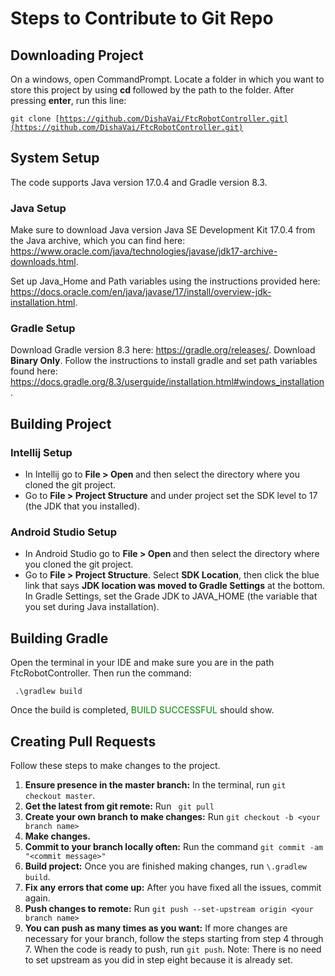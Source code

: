 # Steps to Contribute to Git Repo
## Downloading Project
On a windows, open CommandPrompt. Locate a folder in which you want to store
this project by using <strong> cd </strong> followed by the path to the folder.
After pressing <b> enter</b>, run this line:

<code>git clone [https://github.com/DishaVai/FtcRobotController.git](https://github.com/DishaVai/FtcRobotController.git)</code>

## System Setup
The code supports Java version 17.0.4 and Gradle version 8.3.

### Java Setup
Make sure to download Java version Java SE Development Kit 17.0.4 from the Java
archive, which you can find here: https://www.oracle.com/java/technologies/javase/jdk17-archive-downloads.html.

Set up Java_Home and Path variables using the instructions provided here:
https://docs.oracle.com/en/java/javase/17/install/overview-jdk-installation.html.

### Gradle Setup
Download Gradle version 8.3 here: https://gradle.org/releases/. Download
<b> Binary Only</b>. Follow the instructions to install gradle 
and set path variables found here: https://docs.gradle.org/8.3/userguide/installation.html#windows_installation.

## Building Project
### Intellij Setup
<ul>
<li> In Intellij go to <b> File > Open </b> and then select the directory
where you cloned the git project.</li>
<li>Go to <b>File > Project Structure</b> and under project set the SDK level to 17
 (the JDK that you installed).</li>
</ul>

### Android Studio Setup
<ul>
<li> In Android Studio go to <b> File > Open </b> and then select the directory
where you cloned the git project.</li>
<li> Go to <b>File > Project Structure</b>. Select <b>SDK Location</b>, then click
the blue link that says <b>JDK location was moved to Gradle Settings</b> at the bottom.
In Gradle Settings, set the Grade JDK to JAVA_HOME (the variable that you set during
Java installation).
</li>
</ul>

## Building Gradle
Open the terminal in your IDE and make sure you are in the path FtcRobotController.
Then run the command:

<code> .\gradlew build </code>

Once the build is completed, <span style = "color: green;"> BUILD SUCCESSFUL </span>
should show.

## Creating Pull Requests
Follow these steps to make changes to the project.
<ol>
<li><b>Ensure presence in the master branch:</b> In the terminal, run
<code>git checkout master</code>.</li>
<li><b>Get the latest from git remote:</b> Run <code> git pull</code></li>
<li><b>Create your own branch to make changes:</b> Run 
<code>git checkout -b &lt;your branch name&gt; </code></li>
<li><b>Make changes.</b></li>
<li><b>Commit to your branch locally often:</b> Run the command
<code>git commit -am "&lt;commit message&gt;"</code></li>
<li><b>Build project:</b> Once you are finished making changes, run
<code>\.gradlew build</code>.</li>
<li><b>Fix any errors that come up:</b> After you have fixed all the issues,
 commit again.</li>
<li><b>Push changes to remote:</b> Run <code>git push --set-upstream origin &lt;your branch name&gt;</code></li>
<li><b>You can push as many times as you want:</b> If more changes are necessary
for your branch, follow the steps starting from step 4 through 7. When the code is ready
to push, run <code>git push</code>. Note: There is no need to set upstream as you did in step eight
because it is already set.</li>
</ol>